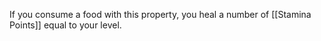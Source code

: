 If you consume a food with this property, you heal a number of [[Stamina Points]] equal to your level.